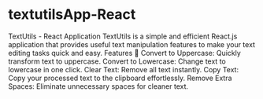 # textutilsApp-React
 TextUtils - React Application TextUtils is a simple and efficient React.js application that provides useful text manipulation features to make your text editing tasks quick and easy.  Features 🚀 Convert to Uppercase: Quickly transform text to uppercase. Convert to Lowercase: Change text to lowercase in one click. Clear Text: Remove all text instantly. Copy Text: Copy your processed text to the clipboard effortlessly. Remove Extra Spaces: Eliminate unnecessary spaces for cleaner text.
